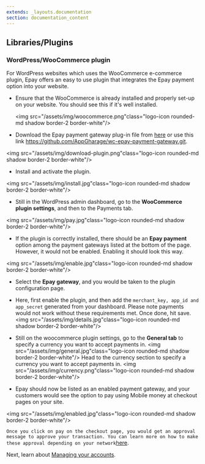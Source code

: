 ```yaml
---
extends: _layouts.documentation
section: documentation_content
---
```


## Libraries/Plugins

### WordPress/WooCommerce plugin

For WordPress websites which uses the WooCommerce e-commerce plugin, Epay offers an easy to use plugin that integrates the Epay payment option into your website. 

* Ensure that the WooCommerce is already installed and properly set-up on your website. You should see this if it's well installed.
  
  <img src="/assets/img/woocommerce.png"class="logo-icon rounded-md shadow border-2 border-white"/>
* Download the Epay payment gateway plug-in file from [here](https://github.com/AppGharage/wc-epay-payment-gateway.git) or use this link https://github.com/AppGharage/wc-epay-payment-gateway.git.

<img src="/assets/img/download-plugin.png"class="logo-icon rounded-md shadow border-2 border-white"/>
* Install and activate the plugin.

<img src="/assets/img/install.jpg"class="logo-icon rounded-md shadow border-2 border-white"/>
* Still in the WordPress admin dashboard, go to the **WooCommerce plugin settings**, and then to the Payments tab.

<img src="/assets/img/pay.jpg"class="logo-icon rounded-md shadow border-2 border-white"/>
* If the plugin is correctly installed, there should be an **Epay payment** option among the payment gateways listed at the bottom of the page. However, it would not be enabled. Enabling it should look this way.

<img src="/assets/img/enable.jpg"class="logo-icon rounded-md shadow border-2 border-white"/>
* Select the **Epay gateway**, and you would be taken to the plugin configuration page.
* Here, first enable the plugin, and then add the `merchant_key, app_id and app_secret` generated from your dashboard. Please note payments would not work without these requirements met. Once done, hit save.
 <img src="/assets/img/details.jpg"class="logo-icon rounded-md shadow border-2 border-white"/>

* Still on the woocommerce plugin settings, go to the **General tab** to specify a currency you want to accept payments in.
 <img src="/assets/img/general.jpg"class="logo-icon rounded-md shadow border-2 border-white"/>
Head to the currency section to specify a currency you want to accept payments in.
 <img src="/assets/img/currency.png"class="logo-icon rounded-md shadow border-2 border-white"/>

* Epay should now be listed as an enabled payment gateway, and your customers would see the option to pay using Mobile money at checkout pages on your site.

<img src="/assets/img/enabled.jpg"class="logo-icon rounded-md shadow border-2 border-white"/>

 `Once you click on pay on the checkout page, you would get an approval message to approve your transaction. You can learn more on how to make these approval depending on your network`[here](/docs/payment).





Next, learn about [Managing your accounts](/docs/account-management).